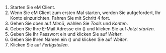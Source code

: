 1. Starten Sie eM Client.
2. Wenn Sie eM Client zum ersten Mal starten, werden Sie aufgefordert, Ihr Konto einzurichten. Fahren Sie mit Schritt 4 fort.
3. Gehen Sie oben auf *Menü*, wählen Sie *Tools* und *Konten*.
4. Geben Sie Ihre E-Mail Adresse ein<span class="client_variables_available"> (<code><span class="client_var_email"></span></code>)</span> und klicken Sie auf *Jetzt starten*.
5. Geben Sie Ihr Passwort ein und klicken Sie auf *Weiter*.
6. Geben Sie Ihren Namen ein<span class="client_variables_available"> (<code><span class="client_var_name"></span></code>)</span> und klicken Sie auf *Weiter*.
7. Klicken Sie auf *Fertigstellen*.
